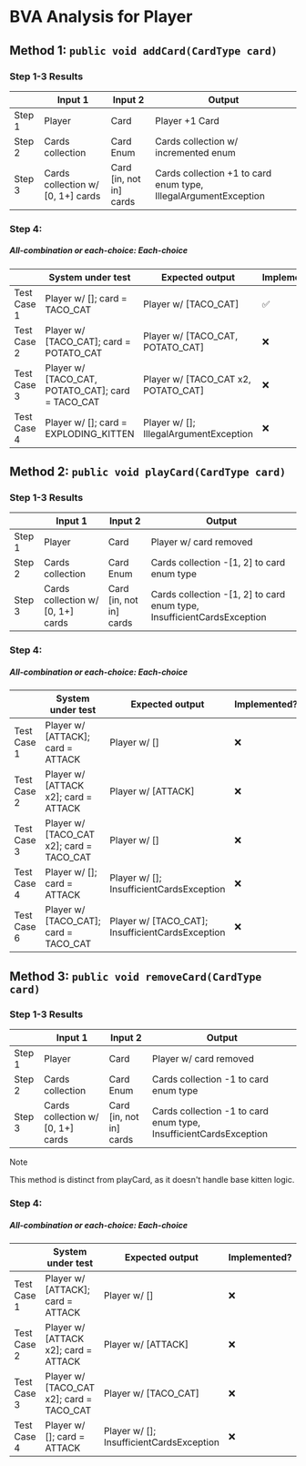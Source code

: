 # BVA Analysis for Player

## Method 1: ```public void addCard(CardType card)```

### Step 1-3 Results
|        | Input 1                           | Input 2                 | Output                                                          |
|--------|-----------------------------------|-------------------------|-----------------------------------------------------------------|
| Step 1 | Player                            | Card                    | Player +1 Card                                                  |
| Step 2 | Cards collection                  | Card Enum               | Cards collection w/ incremented enum                            |
| Step 3 | Cards collection w/ [0, 1+] cards | Card [in, not in] cards | Cards collection +1 to card enum type, IllegalArgumentException |

### Step 4:
##### All-combination or each-choice: Each-choice
|             | System under test                                 | Expected output                        | Implemented?       |
|-------------|---------------------------------------------------|----------------------------------------|--------------------|
| Test Case 1 | Player w/ []; card = TACO_CAT                     | Player w/ [TACO_CAT]                   | :white_check_mark: |
| Test Case 2 | Player w/ [TACO_CAT]; card = POTATO_CAT           | Player w/ [TACO_CAT, POTATO_CAT]       | :x:                |
| Test Case 3 | Player w/ [TACO_CAT, POTATO_CAT]; card = TACO_CAT | Player w/ [TACO_CAT x2, POTATO_CAT]    | :x:                |
| Test Case 4 | Player w/ []; card = EXPLODING_KITTEN             | Player w/ []; IllegalArgumentException | :x:                |


## Method 2: ```public void playCard(CardType card)```

### Step 1-3 Results
|        | Input 1                           | Input 2                 | Output                                                                 |
|--------|-----------------------------------|-------------------------|------------------------------------------------------------------------|
| Step 1 | Player                            | Card                    | Player w/ card removed                                                 |
| Step 2 | Cards collection                  | Card Enum               | Cards collection -[1, 2] to card enum type                             |
| Step 3 | Cards collection w/ [0, 1+] cards | Card [in, not in] cards | Cards collection -[1, 2] to card enum type, InsufficientCardsException |

### Step 4:
##### All-combination or each-choice: Each-choice
|             | System under test                        | Expected output                                  | Implemented? |
|-------------|------------------------------------------|--------------------------------------------------|--------------|
| Test Case 1 | Player w/ [ATTACK]; card = ATTACK        | Player w/ []                                     | :x:          |
| Test Case 2 | Player w/ [ATTACK x2]; card = ATTACK     | Player w/ [ATTACK]                               | :x:          |
| Test Case 3 | Player w/ [TACO_CAT x2]; card = TACO_CAT | Player w/ []                                     | :x:          |
| Test Case 4 | Player w/ []; card = ATTACK              | Player w/ []; InsufficientCardsException         | :x:          |
| Test Case 6 | Player w/ [TACO_CAT]; card = TACO_CAT    | Player w/ [TACO_CAT]; InsufficientCardsException | :x:          |


## Method 3: ```public void removeCard(CardType card)```

### Step 1-3 Results
|        | Input 1                           | Input 2                 | Output                                                            |
|--------|-----------------------------------|-------------------------|-------------------------------------------------------------------|
| Step 1 | Player                            | Card                    | Player w/ card removed                                            |
| Step 2 | Cards collection                  | Card Enum               | Cards collection -1 to card enum type                             |
| Step 3 | Cards collection w/ [0, 1+] cards | Card [in, not in] cards | Cards collection -1 to card enum type, InsufficientCardsException |

> [!NOTE]
> This method is distinct from playCard, as it doesn't handle base kitten logic.

### Step 4:
##### All-combination or each-choice: Each-choice
|             | System under test                        | Expected output                          | Implemented? |
|-------------|------------------------------------------|------------------------------------------|--------------|
| Test Case 1 | Player w/ [ATTACK]; card = ATTACK        | Player w/ []                             | :x:          |
| Test Case 2 | Player w/ [ATTACK x2]; card = ATTACK     | Player w/ [ATTACK]                       | :x:          |
| Test Case 3 | Player w/ [TACO_CAT x2]; card = TACO_CAT | Player w/ [TACO_CAT]                     | :x:          |
| Test Case 4 | Player w/ []; card = ATTACK              | Player w/ []; InsufficientCardsException | :x:          |

